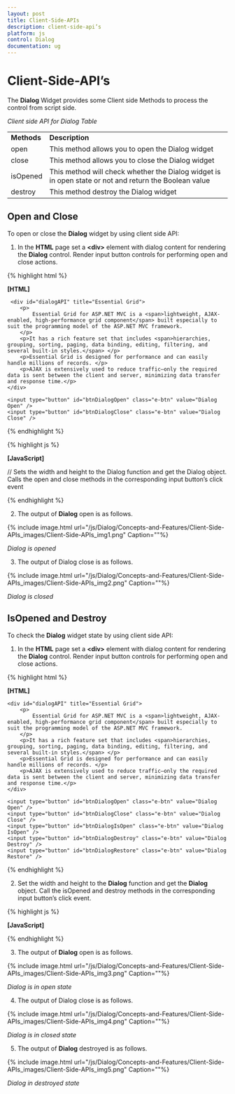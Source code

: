 ```yaml
---
layout: post
title: Client-Side-APIs
description: client-side-api’s
platform: js
control: Dialog
documentation: ug
---
```


# Client-Side-API’s

The **Dialog** Widget provides some Client side Methods to process the control from script side.

_Client side API for Dialog Table_

<table>
<tr>
<td>
<b>Methods</b></td><td>
<b>Description</b></td></tr>
<tr>
<td>
open</td><td>
This method allows you to open the Dialog widget</td></tr>
<tr>
<td>
close</td><td>
This method allows you to close the Dialog widget</td></tr>
<tr>
<td>
isOpened</td><td>
This method will check whether the Dialog widget is in open state or not and return the Boolean value</td></tr>
<tr>
<td>
destroy</td><td>
This method destroy the Dialog widget</td></tr>
</table>

## Open and Close

To open or close the **Dialog** widget by using client side API:

1. In the **HTML** page set a **&lt;div&gt;** element with dialog content for rendering the **Dialog** control. Render input button controls for performing open and close actions.

{% highlight html %}

**[HTML]**

     <div id="dialogAPI" title="Essential Grid">
        <p>
            Essential Grid for ASP.NET MVC is a <span>lightweight, AJAX-enabled, high-performance grid component</span> built especially to suit the programming model of the ASP.NET MVC framework.
        </p>
        <p>It has a rich feature set that includes <span>hierarchies, grouping, sorting, paging, data binding, editing, filtering, and several built-in styles.</span> </p>
        <p>Essential Grid is designed for performance and can easily handle millions of records. </p>
        <p>AJAX is extensively used to reduce traffic—only the required data is sent between the client and server, minimizing data transfer and response time.</p>
    </div>

    <input type="button" id="btnDialogOpen" class="e-btn" value="Dialog Open" />
    <input type="button" id="btnDialogClose" class="e-btn" value="Dialog Close" />


{% endhighlight %}

{% highlight js %}

**[JavaScript]**

// Sets the width and height to the Dialog function and get the Dialog object. Calls the open and close methods in the corresponding input button’s click event
   
   <script type="text/javascript">
        $("#dialogAPI").ejDialog({
            width: 500,
            height: 300
        });

        eDialog = $("#dialogAPI").data("ejDialog"); /* getting ejDialog object */

        $("#btnDialogOpen").ejButton({ "click": "onOpen", width: "95px" });
        $("#btnDialogClose").ejButton({ "click": "onClose", width: "95px" });

        function onOpen() {
            if (eDialog.model) 
                eDialog.open(); /* open the ejDialog widget */                       
        }

        function onClose() {
            eDialog.close(); /* close the ejDialog widget */
        }   
     </script>

{% endhighlight %}

2. The output of **Dialog** open is as follows.

{% include image.html url="/js/Dialog/Concepts-and-Features/Client-Side-APIs_images/Client-Side-APIs_img1.png" Caption=""%}

_Dialog is opened_

3. The output of Dialog close is as follows.                                     

{% include image.html url="/js/Dialog/Concepts-and-Features/Client-Side-APIs_images/Client-Side-APIs_img2.png" Caption=""%}

_Dialog is closed_                                                                     

## IsOpened and Destroy

To check the **Dialog** widget state by using client side API:

1. In the **HTML** page set a **&lt;div&gt;** element with dialog content for rendering the **Dialog** control. Render input button controls for performing open and close actions.



{% highlight html %}

**[HTML]**

    <div id="dialogAPI" title="Essential Grid">
        <p>
            Essential Grid for ASP.NET MVC is a <span>lightweight, AJAX-enabled, high-performance grid component</span> built especially to suit the programming model of the ASP.NET MVC framework.
        </p>
        <p>It has a rich feature set that includes <span>hierarchies, grouping, sorting, paging, data binding, editing, filtering, and several built-in styles.</span> </p>
        <p>Essential Grid is designed for performance and can easily handle millions of records. </p>
        <p>AJAX is extensively used to reduce traffic—only the required data is sent between the client and server, minimizing data transfer and response time.</p>
    </div>

    <input type="button" id="btnDialogOpen" class="e-btn" value="Dialog Open" />
    <input type="button" id="btnDialogClose" class="e-btn" value="Dialog Close" />
    <input type="button" id="btnDialogIsOpen" class="e-btn" value="Dialog IsOpen" />
    <input type="button" id="btnDialogDestroy" class="e-btn" value="Dialog Destroy" />
    <input type="button" id="btnDialogRestore" class="e-btn" value="Dialog Restore" />


{% endhighlight %}



2. Set the width and height to the **Dialog** function and get the **Dialog** object. Call the isOpened and destroy methods in the corresponding input button’s click event. 



{% highlight js %}

**[JavaScript]**

   <script type="text/javascript">
        $("#dialogAPI").ejDialog({
            width: 500,
            height: 300
        });

        eDialog = $("#dialogAPI").data("ejDialog"); /* getting ejDialog object */

        $("#btnDialogOpen").ejButton({ "click": "onOpen", width: "95px" });
        $("#btnDialogClose").ejButton({ "click": "onClose", width: "95px" });
        $("#btnDialogIsOpen").ejButton({ "click": "onIsOpen", width: "95px" });
        $("#btnDialogDestroy").ejButton({ "click": "onDestroy", width: "95px" });
        $("#btnDialogRestore").ejButton({ "click": "onRestore", width: "95px" });

       function onOpen() {
            if (eDialog.model) 
                eDialog.open(); /* open the ejDialog widget */                       
        }

        function onClose() {
            eDialog.close(); /* close the ejDialog widget */
        }   

        function onIsOpen() {
            if (eDialog.model) {
                var _isopen = eDialog.isOpened(); /* checking the state of ejDialog widget */ 
                if (_isopen)
                    alert("Dialog Open");
                else
                    alert("Dialog Closed");
            }
            else
                alert("Dialog is in Destoryed state");
        }

        function onDestroy() {
            eDialog.destroy(); /* destroy the ejDialog widget */
        }

        function onRestore() {
            $("#dialogAPI").ejDialog({
                width: 500,
                height: 300
            });
            eDialog = $("#dialogAPI").data("ejDialog");            
        }
     </script>


{% endhighlight %}



3. The output of **Dialog** open is as follows.    

{% include image.html url="/js/Dialog/Concepts-and-Features/Client-Side-APIs_images/Client-Side-APIs_img3.png" Caption=""%}

_Dialog is in open state_            



4. The output of Dialog close is as follows.



{% include image.html url="/js/Dialog/Concepts-and-Features/Client-Side-APIs_images/Client-Side-APIs_img4.png" Caption=""%}

_Dialog is in closed state_

5. The output of **Dialog** destroyed is as follows.


{% include image.html url="/js/Dialog/Concepts-and-Features/Client-Side-APIs_images/Client-Side-APIs_img5.png" Caption=""%}

_Dialog in destroyed state_


